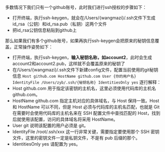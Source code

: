 多数情况下我们只有一个github账号，此时我们进行ssh授权的步骤如下：
- 打开终端，执行ssh-keygen，就会在/Users/{wangmazi}/.ssh文件下生成id_rsa（公钥）和id_rsa.pub（私钥）这两个文件
- 把id_rsa公钥信息粘贴到github上

那么如果我们有多个github账号，如果再执行ssh-keygen会把原来的秘钥信息覆盖，正常操作姿势如下：
- 打开终端，执行ssh-keygen，**输入秘钥名称，如account2**，此时会生成account2和account2.pub，这样就不会覆盖原来的秘钥了
- 在/Users/{wangmazi}/.ssh文件下新建config文件，配置当前使用的git秘钥信息
``
Host github.com
    HostName github.com
    User {你的用户名}
    IdentityFile /Users/zyb/.ssh/{秘钥名称}
    IdentitiesOnly yes
`` 
逐行解释：
- Host github.com 用于指定该密钥的主机名，这里必须使用代码库的主机名 github.com。
- HostName github.com 指定主机对应的具体域名，与 Host 保持一致。Host 和 HostName 可以不同，但是 Host 必须与代码库的主机名匹配，也就是 Git 在需要时会使用代码库的主机名来在 SSH 配置文件中查找匹配的 Host，找到后就使用该配置，访问的具体域名将采用 HostName。
- User git 说明该配置的用户必须是 git。
- IdentityFile /root/.ssh/xxx 这一行非常关键，需要指定要使用那个 SSH 密钥文件，这里的密钥文件一定是私钥文件，不是有 pub 后缀的那个。
- IdentitiesOnly yes 请配置为 yes。


